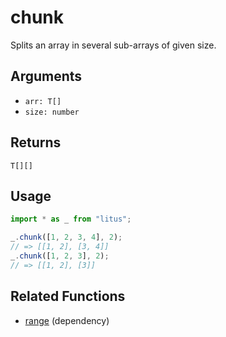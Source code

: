 # chunk

Splits an array in several sub-arrays of given size.

## Arguments

- `arr: T[]`
- `size: number`

## Returns

`T[][]`

## Usage

```ts
import * as _ from "litus";

_.chunk([1, 2, 3, 4], 2);
// => [[1, 2], [3, 4]]
_.chunk([1, 2, 3], 2);
// => [[1, 2], [3]]
```

## Related Functions

- [range](range.md) (dependency)
